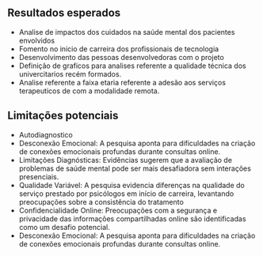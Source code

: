 ## Resultados esperados

- Analise de impactos dos cuidados na saúde mental dos pacientes envolvidos
- Fomento no inicio de carreira dos profissionais de tecnologia 
- Desenvolvimento das pessoas desenvolvedoras com o projeto
- Definição de graficos para analises referente a qualidade técnica dos univercitarios recém formados.
- Analise referente a faixa etaria referente a adesão aos serviços terapeuticos de com a modalidade remota.

## Limitações potenciais

- Autodiagnostico
- Desconexão Emocional: A pesquisa aponta para dificuldades na criação de conexões emocionais profundas durante consultas online.
- Limitações Diagnósticas: Evidências sugerem que a avaliação de problemas de saúde mental pode ser mais desafiadora sem interações presenciais.
- Qualidade Variável: A pesquisa evidencia diferenças na qualidade do serviço prestado por psicólogos em início de carreira, levantando preocupações sobre a consistência do tratamento
- Confidencialidade Online: Preocupações com a segurança e privacidade das informações compartilhadas online são identificadas como um desafio potencial.
- Desconexão Emocional: A pesquisa aponta para dificuldades na criação de conexões emocionais profundas durante consultas online.
